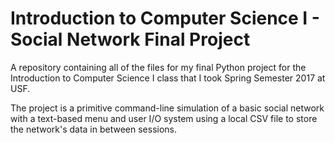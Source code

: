# Introduction to Computer Science I - Social Network Final Project

A repository containing all of the files for my final Python project for the Introduction to Computer Science I class that I took Spring Semester 2017 at USF. 

The project is a primitive command-line simulation of a basic social network with a text-based menu and user I/O system using a local CSV file to store the network's data in between sessions. 
